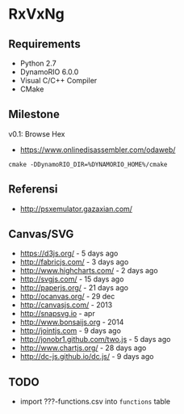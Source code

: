 RxVxNg
===

Requirements
---
- Python 2.7
- DynamoRIO 6.0.0
- Visual C/C++ Compiler
- CMake

Milestone
---
v0.1: Browse Hex
* https://www.onlinedisassembler.com/odaweb/


```
cmake -DDynamoRIO_DIR=%DYNAMORIO_HOME%/cmake
```
Referensi
---

* http://psxemulator.gazaxian.com/

Canvas/SVG
---
* https://d3js.org/ - 5 days ago
* http://fabricjs.com/ - 3 days ago
* http://www.highcharts.com/ - 2 days ago
* http://svgjs.com/ - 15 days ago
* http://paperjs.org/ - 21 days ago
* http://ocanvas.org/ - 29 dec
* http://canvasjs.com/ - 2013
* http://snapsvg.io - apr
* http://www.bonsaijs.org - 2014
* http://jointjs.com - 9 days ago
* http://jonobr1.github.com/two.js - 5 days ago
* http://www.chartjs.org/ - 28 days ago
* http://dc-js.github.io/dc.js/ - 9 days ago

TODO
----
* import ???-functions.csv into `functions` table
